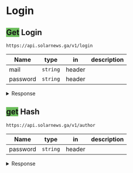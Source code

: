 # **Login**

<style>
    article .method {text-transform: uppercase; padding:6px; border-radius: 10px; font-weight: 700; color: white;}
    ul .method {text-transform: uppercase; padding:4px; border-radius: 8px; font-weight: 700; font-size: 11px; color: white;}
    .get  {background-color: #6bbd5b;}
    .post {background-color: #268fb2;}
    .patch {background-color: #e09d43;}
    .delete {background-color: #d96367;}
    .round {padding: 0 9px; margin-right: 5px;}
</style>

## <span class="get method">Get</span> **Login**

`https://api.solarnews.ga/v1/login`

| Name     | type     | in     | description |
| -------- | -------- | ------ | ----------- |
| mail     | `string` | header |             |
| password | `string` | header |             |

<details>
  <summary>Response</summary>

<span class="get method round"></span> **200: OK**

```json
{
	"token": "a valid api token"
}
```

</details>

## <span class="get method">get</span> **Hash**

`https://api.solarnews.ga/v1/author`

| Name     | type     | in     | description |
| -------- | -------- | ------ | ----------- |
| password | `string` | header |             |

<details>
  <summary>Response</summary>

<span class="get method round"></span> **200: OK**

```json
{
	"hash": "hashed password"
}
```

</details>
